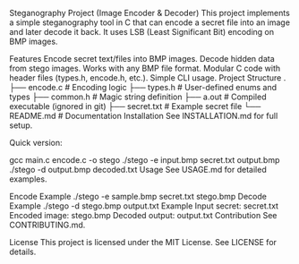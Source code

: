 Steganography Project (Image Encoder & Decoder)
This project implements a simple steganography tool in C that can encode a secret file into an image and later decode it back.
It uses LSB (Least Significant Bit) encoding on BMP images.

Features
Encode secret text/files into BMP images.
Decode hidden data from stego images.
Works with any BMP file format.
Modular C code with header files (types.h, encode.h, etc.).
Simple CLI usage.
Project Structure
.
├── encode.c        # Encoding logic
├── types.h         # User-defined enums and types
├── common.h        # Magic string definition
├── a.out           # Compiled executable (ignored in git)
├── secret.txt      # Example secret file
└── README.md       # Documentation
Installation
See INSTALLATION.md for full setup.

Quick version:

gcc main.c encode.c -o stego
./stego -e input.bmp secret.txt output.bmp
./stego -d output.bmp decoded.txt
Usage
See USAGE.md for detailed examples.

Encode Example
./stego -e sample.bmp secret.txt stego.bmp
Decode Example
./stego -d stego.bmp output.txt
Example
Input secret: secret.txt
Encoded image: stego.bmp
Decoded output: output.txt
Contribution
See CONTRIBUTING.md.

License
This project is licensed under the MIT License. See LICENSE for details.
